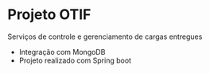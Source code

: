 # Projeto OTIF

Serviços de controle e gerenciamento de cargas entregues

+ Integração com MongoDB
+ Projeto realizado com Spring boot
